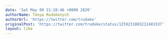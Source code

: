 ```yaml
---
date: 'Sat May 09 21:20:46 +0000 2020'
authorName: Tanya Rudakevych
authorUrl: 'https://twitter.com/trudake'
originalPost: 'https://twitter.com/trudake/status/1259231865212481537'
layout: like
---
```

